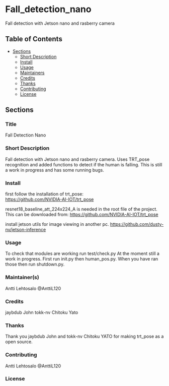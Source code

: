 # Fall_detection_nano
Fall detection with Jetson nano and rasberry camera


## Table of Contents

- [Sections](#sections)
  - [Short Description](#short-description)
  - [Install](#install)
  - [Usage](#usage)
  - [Maintainers](#maintainers)
  - [Credits](#credits)
  - [Thanks](#thanks)
  - [Contributing](#contributing)
  - [License](#license)

## Sections

### Title
Fall Detection Nano


### Short Description
Fall detection with Jetson nano and rasberry camera. 
Uses TRT_pose recognition and added functions to detect if the human is falling.
This is still a work in progress and has some running bugs.

### Install
first follow the installation of trt_pose:  
https://github.com/NVIDIA-AI-IOT/trt_pose

resnet18_baseline_att_224x224_A is needed in the root file of the project.
This can be downloaded from: https://github.com/NVIDIA-AI-IOT/trt_pose

install jetson utils for image viewing in another pc.
https://github.com/dusty-nv/jetson-inference

### Usage
To check that modules are working run test/check.py
At the moment still a work in progress. First run init.py then human_pos.py.
When you have ran those then run shutdown.py.

### Maintainer(s)
Antti Lehtosalo @AnttiL120

### Credits
jaybdub John
tokk-nv Chitoku Yato

### Thanks
Thank you jaybdub John and tokk-nv Chitoku YATO for making trt_pose as a open source.

### Contributing
Antti Lehtosalo @AnttiL120

### License

